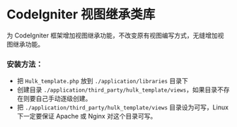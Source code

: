 CodeIgniter 视图继承类库
=============

 为 CodeIgniter 框架增加视图继承功能，不改变原有视图编写方式，无缝增加视图继承功能。

### 安装方法：

- 把 `Hulk_template.php` 放到 `./application/libraries` 目录下
- 创建目录 `./application/third_party/hulk_template/views`，如果目录不存在则要自己手动逐级创建。
- 把 `./application/third_party/hulk_template/views` 目录设为可写，Linux 下一定要保证 Apache 或 Nginx 对这个目录可写。